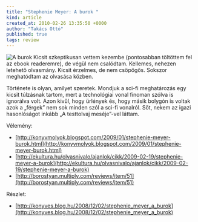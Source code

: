 ```yaml
---
title: "Stephenie Meyer: A burok "
kind: article
created_at: 2010-02-26 13:35:50 +0000
author: "Takács Ottó"
published: true
tags: review
---
```

![A burok](/sites/default/files/covers_1100.jpg)
Kicsit szkeptikusan vettem kezembe (pontosabban töltöttem fel az ebook readeremre), de végül nem csalódtam. Kellemes, nehezen letehető olvasmány. Kicsit érzelmes, de nem csöpögős. Sokszor meghatódtam az olvasása közben.

Története is olyan, amilyet szeretek. Mondjuk a sci-fi meghatározás egy kicsit túlzásnak tartom, mert a technológiai vonal finoman szólva is ignorálva volt. Azon kivűl, hogy ürlények és, hogy másik bolygón is voltak azok a „férgek” nem sok minden szól a sci-fi vonalról. Sőt, nekem az igazi hasonlóságot inkább  „A testtolvaj meséje”-vel láttam.


Vélemény:

* [http://konyvmolyok.blogspot.com/2009/01/stephenie-meyer-burok.html](http://konyvmolyok.blogspot.com/2009/01/stephenie-meyer-burok.html)
* [http://ekultura.hu/olvasnivalo/ajanlok/cikk/2009-02-19/stephenie-meyer-a-burok](http://ekultura.hu/olvasnivalo/ajanlok/cikk/2009-02-19/stephenie-meyer-a-burok)
* [http://borostyan.multiply.com/reviews/item/51](http://borostyan.multiply.com/reviews/item/51)

Részlet:

* [http://konyves.blog.hu/2008/12/02/stephenie_meyer_a_burok](http://konyves.blog.hu/2008/12/02/stephenie_meyer_a_burok)

<div class='old-comments'></div>